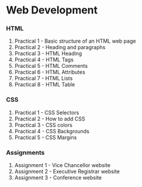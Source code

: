 # Web Development 

### HTML 
1. Practical 1 - Basic structure of an HTML web page
2. Practical 2 - Heading and paragraphs
3. Practical 3 - HTML Heading
4. Practical 4 - HTML Tags
5. Practical 5 - HTML Comments
6. Practical 6 - HTML Attributes
7. Practical 7 - HTML Lists
8. Practical 8 - HTML Table

### CSS
1. Practical 1 - CSS Selectors
2. Practical 2 - How to add CSS
3. Practical 3 - CSS colors
4. Practical 4 - CSS Backgrounds
5. Practical 5 - CSS Margins

### Assignments
1. Assignment 1 - Vice Chancellor website
2. Assignment 2 - Executive Registrar website
3. Assignment 3 - Conference website
